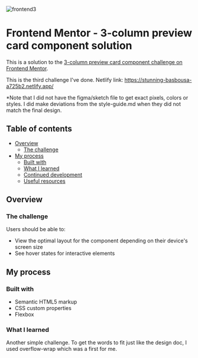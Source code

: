 ![frontend3](https://user-images.githubusercontent.com/106176876/180084130-97735f95-edb5-4e45-a39b-e01b820792d9.gif)


# Frontend Mentor - 3-column preview card component solution

This is a solution to the [3-column preview card component challenge on Frontend Mentor](https://www.frontendmentor.io/challenges/3column-preview-card-component-pH92eAR2-). 

This is the third challenge I've done.
Netlify link: https://stunning-basbousa-a725b2.netlify.app/

*Note that I did not have the figma/sketch file to get exact pixels, colors or styles. I did make deviations from the style-guide.md when they did not match the final design.  

## Table of contents

- [Overview](#overview)
  - [The challenge](#the-challenge)
- [My process](#my-process)
  - [Built with](#built-with)
  - [What I learned](#what-i-learned)
  - [Continued development](#continued-development)
  - [Useful resources](#useful-resources)

## Overview

### The challenge

Users should be able to:

- View the optimal layout for the component depending on their device's screen size
- See hover states for interactive elements

## My process

### Built with

- Semantic HTML5 markup
- CSS custom properties
- Flexbox

### What I learned

Another simple challenge. To get the words to fit just like the design doc, I used overflow-wrap which was a first for me. 
